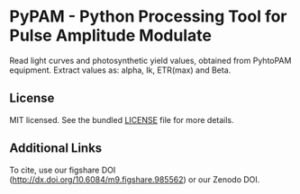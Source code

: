 PyPAM - Python Processing Tool for Pulse Amplitude Modulate
===========================================================

Read light curves and photosynthetic yield values, obtained from PyhtoPAM equipment.
Extract values as: alpha, Ik, ETR(max) and Beta.

License
-------

MIT licensed. See the bundled [LICENSE](https://github.com/arnaldorusso/PyPAM/blob/master/LICENSE.md) file for more details.

Additional Links
----------------

To cite, use our figshare DOI (http://dx.doi.org/10.6084/m9.figshare.985562) or our Zenodo DOI.
